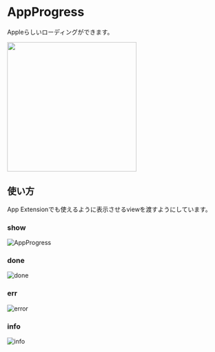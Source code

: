 # AppProgress
Appleらしいローディングができます。

<image src="https://user-images.githubusercontent.com/11258432/40573794-d5d4ffc2-6101-11e8-950c-db5545dea18a.gif" width="300">
  
## 使い方
App Extensionでも使えるように表示させるviewを渡すようにしています。

### show
![AppProgress](https://user-images.githubusercontent.com/11258432/40573454-dc2e3208-60fc-11e8-8e0f-87952a46c10c.gif)

### done
![done](https://user-images.githubusercontent.com/11258432/40573722-60877890-6100-11e8-97d4-694c51161b59.gif)

### err
![error](https://user-images.githubusercontent.com/11258432/40573723-60ab03c8-6100-11e8-998f-ec5a34aa9024.gif)

### info
![info](https://user-images.githubusercontent.com/11258432/40573724-60cdba6c-6100-11e8-9f1b-42f0dbd8cffc.gif)
